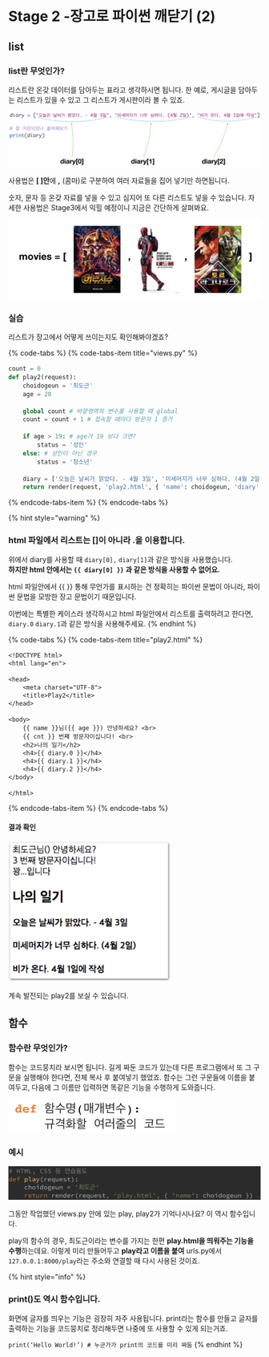 # Stage 2 -장고로 파이썬 깨닫기 \(2\)

## list

### list란 무엇인가?

리스트란 온갖 데이터를 담아두는 표라고 생각하시면 됩니다. 한 예로, 게시글을 담아두는 리스트가 있을 수 있고 그 리스트가 게시판이라 볼 수 있죠.

![list](../.gitbook/assets/image%20%28102%29.png)

사용법은 **\[ \]안**에 **,** \(콤마\)로 구분하여 여러 자료들을 집어 넣기만 하면됩니다.

숫자, 문자 등 온갖 자료를 넣을 수 있고 심지어 또 다른 리스트도 넣을 수 있습니다. 자세한 사용법은 Stage3에서 익힐 예정이니 지금은 간단하게 살펴봐요.

![&#xC218;&#xC900;&#xC774; &#xB192;&#xC544;&#xC838; &#xC601;&#xD654; &#xB9AC;&#xC2A4;&#xD2B8;&#xB97C; &#xB9CC;&#xB4E4; &#xC218; &#xC788;&#xB2E4;&#xBA74; &#xC774;&#xB807;&#xAC8C; &#xC0AC;&#xC6A9;&#xD560; &#xC218; &#xC788;&#xACA0;&#xC8E0;.](../.gitbook/assets/image%20%2887%29.png)

### 실습

리스트가 장고에서 어떻게 쓰이는지도 확인해봐야겠죠?

{% code-tabs %}
{% code-tabs-item title="views.py" %}
```python
count = 0
def play2(request):
    choidogeun = '최도근'
    age = 20
    
    global count # 바깥영역의 변수를 사용할 때 global
    count = count + 1 # 접속할 때마다 방문자 1 증가
    
    if age > 19: # age가 19 보다 크면?
        status = '성인'
    else: # 성인이 아닌 경우
        status = '청소년'
        
    diary = ['오늘은 날씨가 맑았다. - 4월 3일', '미세머지가 너무 심하다. (4월 2일)', '비가 온다. 4월 1일에 작성']
    return render(request, 'play2.html', { 'name': choidogeun, 'diary': diary, 'cnt': count, 'age': status }) 
```
{% endcode-tabs-item %}
{% endcode-tabs %}

{% hint style="warning" %}
### html 파일에서 리스트는 \[\]이 아니라 .을 이용합니다.

위에서 diary를 사용할 때 `diary[0],` `diary[1]`과 같은 방식을 사용했습니다.  
**하지만 html 안에서는 `{{ diary[0] }}` 과 같은 방식을 사용할 수 없어요.**

html 파일안에서 {{ }} 통해 무언가를 표시하는 건 정확히는 파이썬 문법이 아니라, 파이썬 문법을 모방한 장고 문법이기 때문입니다.

이번에는 특별한 케이스라 생각하시고 html 파일안에서 리스트를 출력하려고 한다면,  
`diary.0` `diary.1`과 같은 방식을 사용해주세요.
{% endhint %}

{% code-tabs %}
{% code-tabs-item title="play2.html" %}
```markup
<!DOCTYPE html>
<html lang="en">

<head>
    <meta charset="UTF-8">
    <title>Play2</title>
</head>

<body>
    {{ name }}님({{ age }}) 안녕하세요? <br>
    {{ cnt }} 번째 방문자이십니다! <br>
    <h2>나의 일기</h2>
    <h4>{{ diary.0 }}</h4>
    <h4>{{ diary.1 }}</h4>
    <h4>{{ diary.2 }}</h4>
</body>

</html>
```
{% endcode-tabs-item %}
{% endcode-tabs %}

#### 결과 확인

![127.0.0.1:8000/play2](../.gitbook/assets/image%20%28129%29.png)

계속 발전되는 play2를 보실 수 있습니다.

## 함수

### 함수란 무엇인가?

함수는 코드뭉치라 보시면 됩니다. 길게 짜둔 코드가 있는데 다른 프로그램에서 또 그 구문을 실행해야 한다면, 전체 복사 후 붙여넣기 했었죠. 함수는 그런 구문들에 이름을 붙여두고, 다음에 그 이름만 입력하면 똑같은 기능을 수행하게 도와줍니다.

![&#xD615;&#xC2DD;](../.gitbook/assets/image%20%28110%29.png)

### 예시

![](../.gitbook/assets/image%20%28149%29.png)

그동안 작업했던 views.py 안에 있는 play, play2가 기억나시나요? 이 역시 함수입니다.

play의 함수의 경우, 최도근이라는 변수를 가지는 한편 **play.html을 띄워주는 기능을 수행**하는데요. 이렇게 미리 만들어두고 **play라고 이름을 붙여** urls.py에서 `127.0.0.1:8000/play`라는 주소와 연결할 때 다시 사용된 것이죠.

{% hint style="info" %}
### print\(\)도 역시 함수입니다.

화면에 글자를 띄우는 기능은 굉장히 자주 사용됩니다. print라는 함수를 만들고 글자를 출력하는 기능을 코드뭉치로 정리해두면 나중에 또 사용할 수 있게 되는거죠.

`print(‘Hello World!’) # 누군가가 print의 코드를 미리 짜둠`
{% endhint %}

